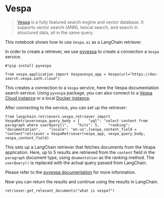 Vespa
=====

> [Vespa](https://vespa.ai/) is a fully featured search engine and vector database. It supports vector search (ANN), lexical search, and search in structured data, all in the same query.

This notebook shows how to use `Vespa.ai` as a LangChain retriever.

In order to create a retriever, we use [pyvespa](https://pyvespa.readthedocs.io/en/latest/index.html) to create a connection a `Vespa` service.

    #!pip install pyvespa

    from vespa.application import Vespavespa_app = Vespa(url="https://doc-search.vespa.oath.cloud")

This creates a connection to a `Vespa` service, here the Vespa documentation search service. Using `pyvespa` package, you can also connect to a [Vespa Cloud instance](https://pyvespa.readthedocs.io/en/latest/deploy-vespa-cloud.html) or a local [Docker instance](https://pyvespa.readthedocs.io/en/latest/deploy-docker.html).

After connecting to the service, you can set up the retriever:

    from langchain.retrievers.vespa_retriever import VespaRetrievervespa_query_body = {    "yql": "select content from paragraph where userQuery()",    "hits": 5,    "ranking": "documentation",    "locale": "en-us",}vespa_content_field = "content"retriever = VespaRetriever(vespa_app, vespa_query_body, vespa_content_field)

This sets up a LangChain retriever that fetches documents from the Vespa application. Here, up to 5 results are retrieved from the `content` field in the `paragraph` document type, using `doumentation` as the ranking method. The `userQuery()` is replaced with the actual query passed from LangChain.

Please refer to the [pyvespa documentation](https://pyvespa.readthedocs.io/en/latest/getting-started-pyvespa.html#Query) for more information.

Now you can return the results and continue using the results in LangChain.

    retriever.get_relevant_documents("what is vespa?")